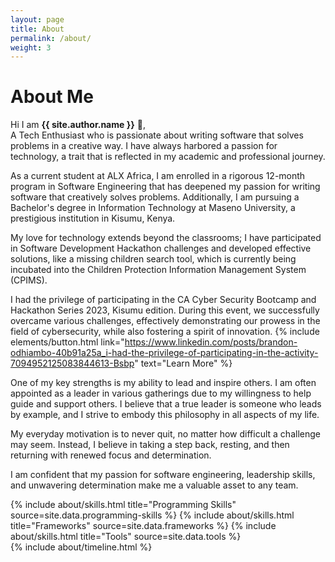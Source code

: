 ```yaml
---
layout: page
title: About
permalink: /about/
weight: 3
---
```


# **About Me**

Hi I am **{{ site.author.name }}** :wave:,<br>
A Tech Enthusiast who is passionate about writing software that solves problems in a creative way. I have always harbored a passion for technology, a trait that is reflected in my academic and professional journey.

As a current student at ALX Africa, I am enrolled in a rigorous 12-month program in Software Engineering that has deepened my passion for writing software that creatively solves problems. Additionally, I am pursuing a Bachelor's degree in Information Technology at Maseno University, a prestigious institution in Kisumu, Kenya.

My love for technology extends beyond the classrooms; I have participated in Software Development Hackathon challenges and developed effective solutions, like a missing children search tool, which is currently being incubated into the Children Protection Information Management System (CPIMS).

I had the privilege of participating in the CA Cyber Security Bootcamp and Hackathon Series 2023, Kisumu edition. During this event, we successfully overcame various challenges, effectively demonstrating our prowess in the field of cybersecurity, while also fostering a spirit of innovation.
{% include elements/button.html link="https://www.linkedin.com/posts/brandon-odhiambo-40b91a25a_i-had-the-privilege-of-participating-in-the-activity-7094952125083844613-Bsbp" text="Learn More" %}

One of my key strengths is my ability to lead and inspire others. I am often appointed as a leader in various gatherings due to my willingness to help guide and support others. I believe that a true leader is someone who leads by example, and I strive to embody this philosophy in all aspects of my life.

My everyday motivation is to never quit, no matter how difficult a challenge may seem. Instead, I believe in taking a step back, resting, and then returning with renewed focus and determination.

I am confident that my passion for software engineering, leadership skills, and unwavering determination make me a valuable asset to any team.

<div class="row">
{% include about/skills.html title="Programming Skills" source=site.data.programming-skills %}
{% include about/skills.html title="Frameworks" source=site.data.frameworks %}
{% include about/skills.html title="Tools" source=site.data.tools %}
</div>

<div class="row">
{% include about/timeline.html %}
</div>
